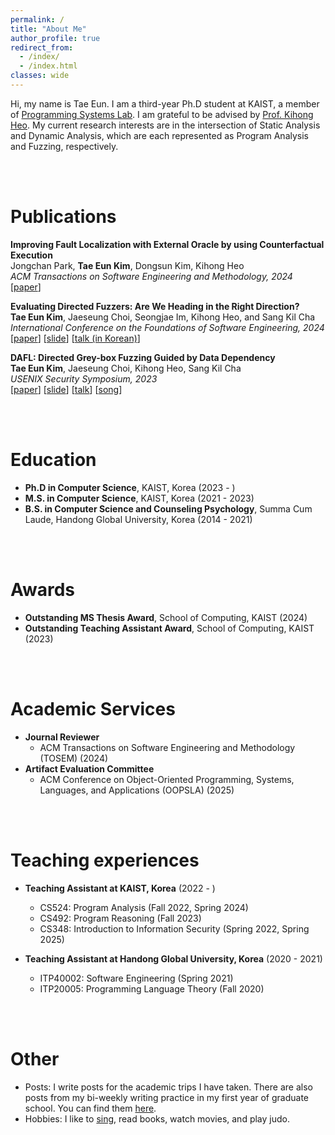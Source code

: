 ```yaml
---
permalink: /
title: "About Me"
author_profile: true
redirect_from: 
  - /index/
  - /index.html
classes: wide
---
```


Hi, my name is Tae Eun.
I am a third-year Ph.D student at KAIST, a member of [Programming Systems Lab](https://prosys.kaist.ac.kr/).
I am grateful to be advised by [Prof. Kihong Heo](https://kihongheo.kaist.ac.kr/).
My current research interests are in the intersection of Static Analysis and Dynamic Analysis, which are each represented as Program Analysis and Fuzzing, respectively.

<br/><br/>

Publications
======
__Improving Fault Localization with External Oracle by using Counterfactual Execution__<br/>
Jongchan Park, __Tae Eun Kim__, Dongsun Kim, Kihong Heo<br/>
_ACM Transactions on Software Engineering and Methodology, 2024_<br/>
[[paper](/assets/papers/tosem24.pdf)]

__Evaluating Directed Fuzzers: Are We Heading in the Right Direction?__<br/>
__Tae Eun Kim__, Jaeseung Choi, Seongjae Im, Kihong Heo, and Sang Kil Cha<br/>
_International Conference on the Foundations of Software Engineering, 2024_<br/>
[[paper](/assets/papers/fse24.pdf)] [[slide](/assets/papers/fse24-slides.pdf)] [[talk (in Korean)](https://www.youtube.com/watch?v=47ctcX1V4_0&t=2s)]

__DAFL: Directed Grey-box Fuzzing Guided by Data Dependency__<br/>
__Tae Eun Kim__, Jaeseung Choi, Kihong Heo, Sang Kil Cha<br/>
_USENIX Security Symposium, 2023_<br/>
[[paper](/assets/papers/sec23.pdf)] [[slide](/assets/papers/sec23-slides.pdf)] [[talk](https://www.youtube.com/watch?v=BjtKhyzLtyo)] [[song](https://youtu.be/tI6umHgKTL8)]

<!-- Research experience
======
* __Research Assistant at University of Waterloo, Waterloo, Canada__ (2018 - 2022)
  * Develop testing techniques for deep learning libraries

* __Research Assistant at Utah State University, Logan, UT, USA__ (2014 - 2017)
  * Develop defect prediction techniques and source code embeddings  -->

<!-- Industry experience
======
* __Research Intern at Microsoft Research, Redmond, WA, US__ (2021)
  * Develop techniques to improve deep learning models

* __Web app developer at Sonic Viet, Hanoi, Vietnam__ (2011 - 2014)
  * Lead a team of 8 developers, Architecure Design

* __Java developer at Calypso Technology, Brighton, UK__ (2009 - 2011)
  * Work as a Java developer in a team working on products that optimize investment portfolios using generic algorithms -->

<br/><br/>

Education
======
* __Ph.D in Computer Science__, KAIST, Korea (2023 - )
* __M.S. in Computer Science__, KAIST, Korea (2021 - 2023)
* __B.S. in Computer Science and Counseling Psychology__, Summa Cum Laude, Handong Global University, Korea (2014 - 2021)

<br/><br/>

Awards
======
* __Outstanding MS Thesis Award__, School of Computing, KAIST (2024)
* __Outstanding Teaching Assistant Award__, School of Computing, KAIST (2023)

<br/><br/>

Academic Services
======
* __Journal Reviewer__
  * ACM Transactions on Software Engineering and Methodology (TOSEM) (2024)
* __Artifact Evaluation Committee__
  * ACM Conference on Object-Oriented Programming, Systems, Languages, and Applications (OOPSLA) (2025)

<br/><br/>

Teaching experiences
======
* __Teaching Assistant at KAIST, Korea__ (2022 - )
  * CS524: Program Analysis (Fall 2022, Spring 2024)
  * CS492: Program Reasoning (Fall 2023)
  * CS348: Introduction to Information Security (Spring 2022, Spring 2025)

* __Teaching Assistant at Handong Global University, Korea__ (2020 - 2021)
  * ITP40002: Software Engineering (Spring 2021)
  * ITP20005: Programming Language Theory (Fall 2020)

<br/><br/>

Other
======
* Posts: I write posts for the academic trips I have taken. There are also posts from my bi-weekly writing practice in my first year of graduate school. You can find them [here](/posts/).
* Hobbies: I like to [sing](https://youtu.be/AJe5lLqCsr0?si=uCO_mbRG6OTIgmJw), read books, watch movies, and play judo.
